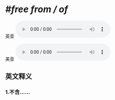 # ***\#free from / of*** 
英音
<audio src="./media/free from   of1_AAC.aac" controls="controls"></audio>

美音
<audio src="./media/free from   of2_AAC.aac" controls="controls"></audio>



  

英文释义
---
### 1.**不含……**  


